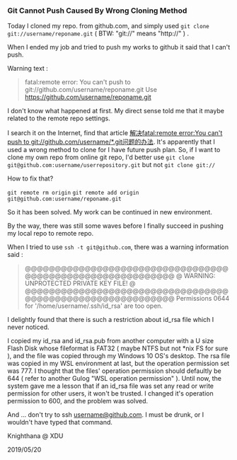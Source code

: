 <meta http-equiv="Content-Type" content="text/html; charset=utf-8">

### Git Cannot Push Caused By Wrong Cloning Method ###

Today I cloned my repo. from github.com, and simply used `git clone git://username/reponame.git` ( BTW: "git://" means "http://" ) .

When I ended my job and tried to push my works to github it said that I can't push.

Warning text : 

> fatal:remote error:
> You can't push to git://github.com/username/reponame.git
> Use https://github.com/username/reponame.git

I don't know what happened at first. My direct sense told me that it maybe related to the remote repo settings.

I search it on the Internet, find that article [解决fatal:remote error:You can't push to git://github.com/username/\*.git问题的办法](https://www.jb51.net/article/98952.htm). It's apparently that I used a wrong method to clone for I have future push plan. So, if I want to clone my own repo from online git repo, I'd better use `git clone git@github.com:username/userrepository.git` but not `git clone git://`

How to fix that?

`git remote rm origin`
`git remote add origin git@github.com:username/reponame.git`

So it has been solved. My work can be continued in new environment.

By the way, there was still some waves before I finally succeed in pushing my local repo to remote repo.

When I tried to use `ssh -t git@github.com`, there was a warning information said :

> @@@@@@@@@@@@@@@@@@@@@@@@@@@@@@@@@@@@@@@@@@@@@@@@@@@@@@@@@@@
> @         WARNING: UNPROTECTED PRIVATE KEY FILE!          @
> @@@@@@@@@@@@@@@@@@@@@@@@@@@@@@@@@@@@@@@@@@@@@@@@@@@@@@@@@@@
> Permissions 0644 for '/home/username/.ssh/id\_rsa' are too open. 

I delightly found that there is such a restriction about id\_rsa file which I never noticed.

I copied my id\_rsa and id\_rsa.pub from another computer with a U size Flash Disk whose fileformat is FAT32 ( maybe NTFS but not \*nix FS for sure ), and the file was copied through my Windows 10 OS's desktop.
The rsa file was copied in my WSL environment at last, but the operation permission set was 777.
I thought that the files' operation permission should defaultly be 644 ( refer to another Gulog "WSL operation permission" ).
Until now, the system gave me a lesson that if an id\_rsa file was set any read or write permission for other users, it won't be trusted.
I changed it's operation permission to 600, and the problem was solved.

And ... don't try to ssh username@github.com. I must be drunk, or I wouldn't have typed that command.

Knighthana @ XDU

2019/05/20

